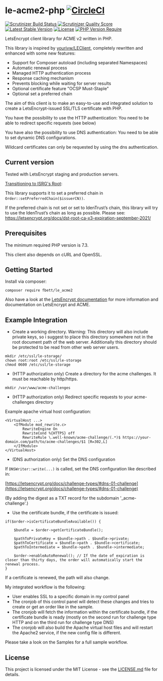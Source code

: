 # le-acme2-php [![CircleCI](https://circleci.com/gh/fbett/le-acme2-php/tree/master.svg?style=svg)](https://app.circleci.com/pipelines/github/fbett/le-acme2-php?branch=master)
[![Scrutinizer Build Status](https://scrutinizer-ci.com/g/fbett/le-acme2-php/badges/build.png?b=master)](https://scrutinizer-ci.com/g/fbett/le-acme2-php/build-status/master)
[![Scrutinizer Quality Score](https://scrutinizer-ci.com/g/fbett/le-acme2-php/badges/quality-score.png?b=master)](https://scrutinizer-ci.com/g/fbett/le-acme2-php/)
[![Latest Stable Version](http://poser.pugx.org/fbett/le_acme2/v)](https://packagist.org/packages/fbett/le_acme2)
[![License](http://poser.pugx.org/fbett/le_acme2/license)](https://packagist.org/packages/fbett/le_acme2)
[![PHP Version Require](http://poser.pugx.org/fbett/le_acme2/require/php)](https://packagist.org/packages/fbett/le_acme2)

LetsEncrypt client library for ACME v2 written in PHP.

This library is inspired by [yourivw/LEClient](https://github.com/yourivw/LEClient), completely rewritten and enhanced with some new features:
- Support for Composer autoload (including separated Namespaces)
- Automatic renewal process
- Managed HTTP authentication process
- Response caching mechanism
- Prevents blocking while waiting for server results
- Optional certificate feature "OCSP Must-Staple"
- Optional set a preferred chain

The aim of this client is to make an easy-to-use and integrated solution to create a LetsEncrypt-issued SSL/TLS certificate with PHP.

You have the possibility to use the HTTP authentication:
You need to be able to redirect specific requests (see below)

You have also the possibility to use DNS authentication:
You need to be able to set dynamic DNS configurations.

Wildcard certificates can only be requested by using the dns authentication.

## Current version

Tested with LetsEncrypt staging and production servers.

[Transitioning to ISRG's Root](https://letsencrypt.org/2019/04/15/transitioning-to-isrg-root.html):

This library supports it to set a preferred chain in `Order::setPreferredChain($issuerCN))`.

If the preferred chain is not set or set to IdenTrust’s chain, 
this library will try to use the IdenTrust’s chain as long as possible.
Please see: https://letsencrypt.org/docs/dst-root-ca-x3-expiration-september-2021/

## Prerequisites

The minimum required PHP version is 7.3.

This client also depends on cURL and OpenSSL.

## Getting Started

Install via composer:

```
composer require fbett/le_acme2
```

Also have a look at the [LetsEncrypt documentation](https://letsencrypt.org/docs/) for more information and documentation on LetsEncrypt and ACME.

## Example Integration

- Create a working directory. 
Warning: This directory will also include private keys, so i suggest to place this directory somewhere not in the root document path of the web server. 
Additionally this directory should be protected to be read from other web server users.

```
mkdir /etc/ssl/le-storage/
chown root:root /etc/ssl/le-storage
chmod 0600 /etc/ssl/le-storage
```

- (HTTP authorization only) Create a directory for the acme challenges. It must be reachable by http/https.

```
mkdir /var/www/acme-challenges
```

- (HTTP authorization only) Redirect specific requests to your acme-challenges directory

Example apache virtual host configuration:

```
<VirtualHost ...>
    <IfModule mod_rewrite.c>
        RewriteEngine On
        RewriteCond %{HTTPS} off
        RewriteRule \.well-known/acme-challenge/(.*)$ https://your-domain.com/path/to/acme-challenges/$1 [R=302,L]
    </IfModule>
</VirtualHost>
```

- (DNS authorization only) Set the DNS configuration

If `DNSWriter::write(...)` is called, set the DNS configuration like described in:

[https://letsencrypt.org/docs/challenge-types/#dns-01-challenge](https://letsencrypt.org/docs/challenge-types/#dns-01-challenge)

(By adding the digest as a TXT record for the subdomain '_acme-challenge'.)


- Use the certificate bundle, if the certificate is issued:

```
if($order->isCertificateBundleAvailable()) {

    $bundle = $order->getCertificateBundle();
    
    $pathToPrivateKey = $bundle->path . $bundle->private;
    $pathToCertificate = $bundle->path . $bundle->certificate;
    $pathToIntermediate = $bundle->path . $bundle->intermediate;
    
    $order->enableAutoRenewal(); // If the date of expiration is closer than thirty days, the order will automatically start the renewal process.
}
```

If a certificate is renewed, the path will also change. 

My integrated workflow is the following:
- User enables SSL to a specific domain in my control panel
- The cronjob of this control panel will detect these changes and tries to create or get an order like in the sample.
- The cronjob will fetch the information within the certificate bundle, if the certificate bundle is ready (mostly on the second run for challenge type HTTP and on the third run for challenge type DNS)
- The cronjob will also build the Apache virtual host files and will restart the Apache2 service, if the new config file is different.

Please take a look on the Samples for a full sample workflow.

## License

This project is licensed under the MIT License - see the [LICENSE.md](LICENSE.md) file for details.
